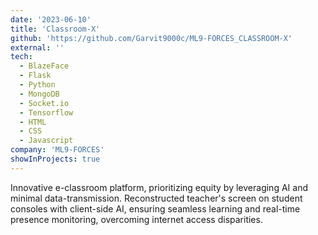 ```yaml
---
date: '2023-06-10'
title: 'Classroom-X'
github: 'https://github.com/Garvit9000c/ML9-FORCES_CLASSROOM-X'
external: ''
tech:
  - BlazeFace
  - Flask
  - Python
  - MongoDB
  - Socket.io
  - Tensorflow
  - HTML
  - CSS
  - Javascript
company: 'ML9-FORCES'
showInProjects: true
---
```


Innovative e-classroom platform, prioritizing equity by leveraging AI and minimal data-transmission. Reconstructed teacher's screen on student consoles with client-side AI, ensuring seamless learning and real-time presence monitoring, overcoming internet access disparities.
